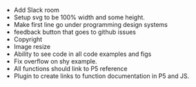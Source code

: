 - Add Slack room
- Setup svg to be 100% width and some height.
- Make first line go under programming design systems
- feedback button that goes to github issues
- Copyright
- Image resize
- Ability to see code in all code examples and figs
- Fix overflow on shy example.
- All functions should link to P5 reference
- Plugin to create links to function documentation in P5 and JS.
